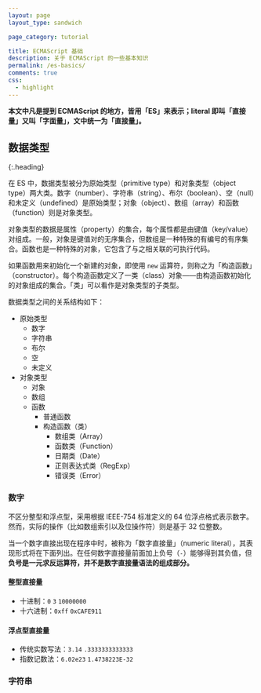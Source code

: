 ```yaml
---
layout: page
layout_type: sandwich

page_category: tutorial

title: ECMAScript 基础
description: 关于 ECMAScript 的一些基本知识
permalink: /es-basics/
comments: true
css:
  - highlight
---
```


**本文中凡是提到 ECMAScript 的地方，皆用「ES」来表示；literal 即叫「直接量」又叫「字面量」，文中统一为「直接量」。**

## 数据类型
{:.heading}

在 ES 中，数据类型被分为原始类型（primitive type）和对象类型（object type）两大类。数字（number）、字符串（string）、布尔（boolean）、空（null）和未定义（undefined）是原始类型；对象（object）、数组（array）和函数（function）则是对象类型。

对象类型的数据是属性（property）的集合，每个属性都是由键值（key/value）对组成。一般，对象是键值对的无序集合，但数组是一种特殊的有编号的有序集合。函数也是一种特殊的对象，它包含了与之相关联的可执行代码。

如果函数用来初始化一个新建的对象，即使用 `new` 运算符，则称之为「构造函数」（constructor）。每个构造函数定义了一类（class）对象——由构造函数初始化的对象组成的集合。「类」可以看作是对象类型的子类型。

数据类型之间的关系结构如下：

- 原始类型
  - 数字
  - 字符串
  - 布尔
  - 空
  - 未定义
- 对象类型
  - 对象
  - 数组
  - 函数
    - 普通函数
    - 构造函数（类）
      - 数组类（Array）
      - 函数类（Function）
      - 日期类（Date）
      - 正则表达式类（RegExp）
      - 错误类（Error）

### 数字

不区分整型和浮点型，采用根据 IEEE-754 标准定义的 64 位浮点格式表示数字。然而，实际的操作（比如数组索引以及位操作符）则是基于 32 位整数。

当一个数字直接出现在程序中时，被称为「数字直接量」（numeric literal），其表现形式将在下面列出。在任何数字直接量前面加上负号（`-`）能够得到其负值，但**负号是一元求反运算符，并不是数字直接量语法的组成部分。**

#### 整型直接量

- 十进制：`0` `3` `10000000`
- 十六进制：`0xff` `0xCAFE911`

#### 浮点型直接量

- 传统实数写法：`3.14` `.3333333333333`
- 指数记数法：`6.02e23` `1.4738223E-32`

### 字符串
